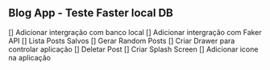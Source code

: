 ## Blog App - Teste Faster local DB

[] Adicionar intergração com banco local
[] Adicionar intergração com Faker API
[] Lista Posts Salvos
[] Gerar Random Posts
[] Criar Drawer para controlar aplicação
[] Deletar Post
[] Criar Splash Screen
[] Adicionar icone na aplicação
